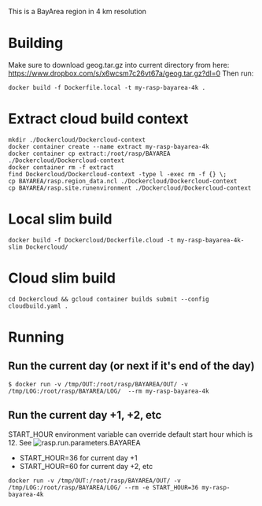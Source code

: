 This is a BayArea region in 4 km resolution

# Building
Make sure to download geog.tar.gz into current directory from here: https://www.dropbox.com/s/x6wcsm7c26vt67a/geog.tar.gz?dl=0
Then run:

```
docker build -f Dockerfile.local -t my-rasp-bayarea-4k .
```

# Extract cloud build context
```
mkdir ./Dockercloud/Dockercloud-context
docker container create --name extract my-rasp-bayarea-4k
docker container cp extract:/root/rasp/BAYAREA ./Dockercloud/Dockercloud-context
docker container rm -f extract
find Dockercloud/Dockercloud-context -type l -exec rm -f {} \;
cp BAYAREA/rasp.region_data.ncl ./Dockercloud/Dockercloud-context
cp BAYAREA/rasp.site.runenvironment ./Dockercloud/Dockercloud-context
```

# Local slim build
```
docker build -f Dockercloud/Dockerfile.cloud -t my-rasp-bayarea-4k-slim Dockercloud/
```

# Cloud slim build
```
cd Dockercloud && gcloud container builds submit --config cloudbuild.yaml .
```

# Running
## Run the current day (or next if it's end of the day)

```
$ docker run -v /tmp/OUT:/root/rasp/BAYAREA/OUT/ -v /tmp/LOG:/root/rasp/BAYAREA/LOG/  --rm my-rasp-bayarea-4k
```

## Run the current day +1, +2, etc

START_HOUR environment variable can override default start hour which is 12. See ![rasp.run.parameters.BAYAREA](BAYAREA/rasp.run.parameters.BAYAREA)

* START_HOUR=36 for current day +1
* START_HOUR=60 for current day +2, etc

```
docker run -v /tmp/OUT:/root/rasp/BAYAREA/OUT/ -v /tmp/LOG:/root/rasp/BAYAREA/LOG/ --rm -e START_HOUR=36 my-rasp-bayarea-4k
```
